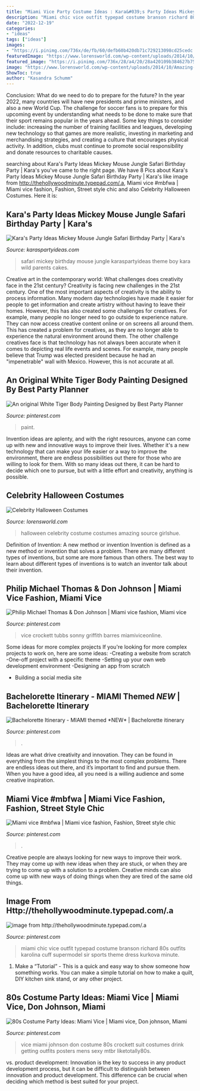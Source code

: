 ```yaml
---
title: "Miami Vice Party Costume Ideas : Kara&#039;s Party Ideas Mickey Mouse Jungle Safari Birthday Party"
description: "Miami chic vice outfit typepad costume branson richard 80s outfits karolina cuff supermodel sir sports theme dress kurkova minute"
date: "2022-12-19"
categories:
- "ideas"
tags: ["ideas"]
images:
- "https://i.pinimg.com/736x/de/fb/60/defb60b420db71c729213098cd25cedc.jpg"
featuredImage: "https://www.lorensworld.com/wp-content/uploads/2014/10/Amazing-Celebrity-Halloween-Costume-Ideas-2013-2014-F.jpg"
featured_image: "https://i.pinimg.com/736x/28/a4/20/28a420109b384627b756824913b15423.jpg"
image: "https://www.lorensworld.com/wp-content/uploads/2014/10/Amazing-Celebrity-Halloween-Costume-Ideas-2013-2014-F.jpg"
ShowToc: true
author: "Kasandra Schumm"
---
```



Conclusion: What do we need to do to prepare for the future?
In the year 2022, many countries will have new presidents and prime ministers, and also a new World Cup. The challenge for soccer fans is to prepare for this upcoming event by understanding what needs to be done to make sure that their sport remains popular in the years ahead. Some key things to consider include: increasing the number of training facilities and leagues, developing new technology so that games are more realistic, investing in marketing and merchandising strategies, and creating a culture that encourages physical activity. In addition, clubs must continue to promote social responsibility and donate resources to charitable causes.

	

		
searching about Kara&#039;s Party Ideas Mickey Mouse Jungle Safari Birthday Party | Kara&#039;s you've came to the right page. We have 8 Pics about Kara&#039;s Party Ideas Mickey Mouse Jungle Safari Birthday Party | Kara&#039;s like image from http://thehollywoodminute.typepad.com/.a, Miami vice #mbfwa | Miami vice fashion, Fashion, Street style chic and also Celebrity Halloween Costumes. Here it is:
		
    
## Kara&#039;s Party Ideas Mickey Mouse Jungle Safari Birthday Party | Kara&#039;s

<img loading=lazy src="https://karaspartyideas.com/wp-content/uploads/2016/04/Mickey-Mouse-Jungle-Safari-Birthday-Party-via-Karas-Party-Ideas-KarasPartyIdeas.com23.jpeg" onerror="this.onerror=null;this.src='https://tse4.mm.bing.net/th?id=OIP.Hcd5enVkW7kPaIN_MltfvgHaLH&amp;pid=15.1';" alt="Kara&#039;s Party Ideas Mickey Mouse Jungle Safari Birthday Party | Kara&#039;s">

_Source: karaspartyideas.com_

>safari mickey birthday mouse jungle karaspartyideas theme boy kara wild parents cakes. 

	

Creative art in the contemporary world: What challenges does creativity face in the 21st century?
Creativity is facing new challenges in the 21st century. One of the most important aspects of creativity is the ability to process information. Many modern day technologies have made it easier for people to get information and create artistry without having to leave their homes. However, this has also created some challenges for creatives. For example, many people no longer need to go outside to experience nature. They can now access creative content online or on screens all around them. This has created a problem for creatives, as they are no longer able to experience the natural environment around them. The other challenge creatives face is that technology has not always been accurate when it comes to depicting real life events and scenes. For example, many people believe that Trump was elected president because he had an "impenetrable" wall with Mexico. However, this is not accurate at all.

    
## An Original White Tiger Body Painting Designed By Best Party Planner

<img loading=lazy src="https://i.pinimg.com/originals/0d/a6/c0/0da6c0ad413970723e2578d82565cdd1.jpg" onerror="this.onerror=null;this.src='https://tse1.mm.bing.net/th?id=OIP.Wtm2CoYBQ8wJUm_wNe4PzgHaJ4&amp;pid=15.1';" alt="An original White Tiger Body Painting Designed by Best Party Planner">

_Source: pinterest.com_

>paint. 

	

Invention ideas are aplenty, and with the right resources, anyone can come up with new and innovative ways to improve their lives. Whether it's a new technology that can make your life easier or a way to improve the environment, there are endless possibilities out there for those who are willing to look for them. With so many ideas out there, it can be hard to decide which one to pursue, but with a little effort and creativity, anything is possible.

    
## Celebrity Halloween Costumes

<img loading=lazy src="https://www.lorensworld.com/wp-content/uploads/2014/10/Amazing-Celebrity-Halloween-Costume-Ideas-2013-2014-F.jpg" onerror="this.onerror=null;this.src='https://tse4.mm.bing.net/th?id=OIP.mANO7nWIPA5rbaFzPgHXPAHaDe&amp;pid=15.1';" alt="Celebrity Halloween Costumes">

_Source: lorensworld.com_

>halloween celebrity costume costumes amazing source girlshue. 

	

Definition of Invention: A new method or invention
Invention is defined as a new method or invention that solves a problem. There are many different types of inventions, but some are more famous than others. The best way to learn about different types of inventions is to watch an inventor talk about their invention.

    
## Philip Michael Thomas &amp; Don Johnson | Miami Vice Fashion, Miami Vice

<img loading=lazy src="https://i.pinimg.com/736x/1b/c7/82/1bc782647b8e62779bbee949c45082a3--don-johnson-michael-okeefe.jpg" onerror="this.onerror=null;this.src='https://tse2.mm.bing.net/th?id=OIP.ajITvQTvOPV3knB50ZjJ6QHaLA&amp;pid=15.1';" alt="Philip Michael Thomas &amp; Don Johnson | Miami vice fashion, Miami vice">

_Source: pinterest.com_

>vice crockett tubbs sonny griffith barres miamiviceonline. 

	

Some ideas for more complex projects
If you're looking for more complex projects to work on, here are some ideas: 
-Creating a website from scratch 
-One-off project with a specific theme 
-Setting up your own web development environment 
-Designing an app from scratch 
- Building a social media site

    
## Bachelorette Itinerary - MIAMI Themed *NEW* | Bachelorette Itinerary

<img loading=lazy src="https://i.pinimg.com/736x/28/a4/20/28a420109b384627b756824913b15423.jpg" onerror="this.onerror=null;this.src='https://tse1.mm.bing.net/th?id=OIP.BVdHFG_ndLD6MctPGHospgHaGr&amp;pid=15.1';" alt="Bachelorette Itinerary - MIAMI themed *NEW* | Bachelorette itinerary">

_Source: pinterest.com_

>. 

	

Ideas are what drive creativity and innovation. They can be found in everything from the simplest things to the most complex problems. There are endless ideas out there, and it’s important to find and pursue them. When you have a good idea, all you need is a willing audience and some creative inspiration.

    
## Miami Vice #mbfwa | Miami Vice Fashion, Fashion, Street Style Chic

<img loading=lazy src="https://i.pinimg.com/736x/ea/17/97/ea1797b416ed56335edcd182303e7f66.jpg" onerror="this.onerror=null;this.src='https://tse2.mm.bing.net/th?id=OIP.n_LE52pd95LNgLnSGC31-QHaIJ&amp;pid=15.1';" alt="Miami vice #mbfwa | Miami vice fashion, Fashion, Street style chic">

_Source: pinterest.com_

>. 

	

Creative people are always looking for new ways to improve their work. They may come up with new ideas when they are stuck, or when they are trying to come up with a solution to a problem. Creative minds can also come up with new ways of doing things when they are tired of the same old things.

    
## Image From Http://thehollywoodminute.typepad.com/.a

<img loading=lazy src="https://i.pinimg.com/736x/de/fb/60/defb60b420db71c729213098cd25cedc.jpg" onerror="this.onerror=null;this.src='https://tse3.mm.bing.net/th?id=OIP.o-SRnXAf3y86E777yNMZZwHaKf&amp;pid=15.1';" alt="image from http://thehollywoodminute.typepad.com/.a">

_Source: pinterest.com_

>miami chic vice outfit typepad costume branson richard 80s outfits karolina cuff supermodel sir sports theme dress kurkova minute. 

	

1. Make a “Tutorial” - This is a quick and easy way to show someone how something works. You can make a simple tutorial on how to make a quilt, DIY kitchen sink stand, or any other project. 

    
## 80s Costume Party Ideas: Miami Vice | Miami Vice, Don Johnson, Miami

<img loading=lazy src="https://i.pinimg.com/originals/e3/83/3b/e3833b7d1854d6f74a869e9960476d04.jpg" onerror="this.onerror=null;this.src='https://tse4.mm.bing.net/th?id=OIP.JTNmtOjy5GxPHHds-3HcNwAAAA&amp;pid=15.1';" alt="80s Costume Party Ideas: Miami Vice | Miami vice, Don johnson, Miami">

_Source: pinterest.com_

>vice miami johnson don costume 80s crockett suit costumes drink getting outfits posters mens sexy mtbr liketotally80s. 

	

vs. product development:
Innovation is the key to success in any product development process, but it can be difficult to distinguish between innovation and product development. This difference can be crucial when deciding which method is best suited for your project.

